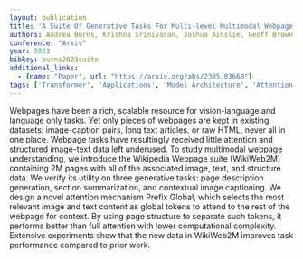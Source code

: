 ```yaml
---
layout: publication
title: 'A Suite Of Generative Tasks For Multi-level Multimodal Webpage Understanding'
authors: Andrea Burns, Krishna Srinivasan, Joshua Ainslie, Geoff Brown, Bryan A. Plummer, Kate Saenko, Jianmo Ni, Mandy Guo
conference: "Arxiv"
year: 2023
bibkey: burns2023suite
additional_links:
  - {name: "Paper", url: "https://arxiv.org/abs/2305.03668"}
tags: ['Transformer', 'Applications', 'Model Architecture', 'Attention Mechanism', 'Multimodal Models']
---
```

Webpages have been a rich, scalable resource for vision-language and language
only tasks. Yet only pieces of webpages are kept in existing datasets:
image-caption pairs, long text articles, or raw HTML, never all in one place.
Webpage tasks have resultingly received little attention and structured
image-text data left underused. To study multimodal webpage understanding, we
introduce the Wikipedia Webpage suite (WikiWeb2M) containing 2M pages with all
of the associated image, text, and structure data. We verify its utility on
three generative tasks: page description generation, section summarization, and
contextual image captioning. We design a novel attention mechanism Prefix
Global, which selects the most relevant image and text content as global tokens
to attend to the rest of the webpage for context. By using page structure to
separate such tokens, it performs better than full attention with lower
computational complexity. Extensive experiments show that the new data in
WikiWeb2M improves task performance compared to prior work.
